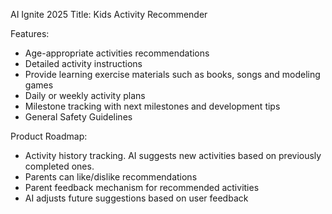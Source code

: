 AI Ignite 2025
Title:
Kids Activity Recommender

Features:
- Age-appropriate activities recommendations
- Detailed activity instructions
- Provide learning exercise materials such as books, songs and modeling games
- Daily or weekly activity plans
- Milestone tracking with next milestones and development tips
- General Safety Guidelines

Product Roadmap:
- Activity history tracking. AI suggests new activities based on previously completed ones.
- Parents can like/dislike recommendations
- Parent feedback mechanism for recommended activities
- AI adjusts future suggestions based on user feedback
